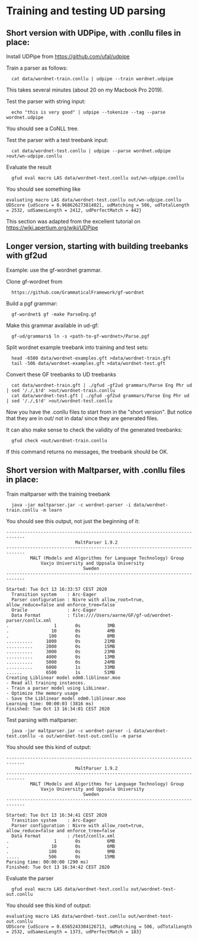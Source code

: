 # Training and testing UD parsing

## Short version with UDPipe, with .conllu files in place:

Install UDPipe from https://github.com/ufal/udpipe

Train a parser as follows:
```
  cat data/wordnet-train.conllu | udpipe --train wordnet.udpipe
```
This takes several minutes (about 20 on my Macbook Pro 2019).

Test the parser with string input:
```
  echo "this is very good" | udpipe --tokenize --tag --parse wordnet.udpipe
```
You should see a CoNLL tree.

Test the parser with a test treebank input:
```
  cat data/wordnet-test.conllu | udpipe --parse wordnet.udpipe >out/wn-udpipe.conllu
```
Evaluate the result
```
  gfud eval macro LAS data/wordnet-test.conllu out/wn-udpipe.conllu
```
You should see something like
```
evaluating macro LAS data/wordnet-test.conllu out/wn-udpipe.conllu
UDScore {udScore = 0.968626273814021, udMatching = 506, udTotalLength = 2532, udSamesLength = 2412, udPerfectMatch = 442}
```
This section was adapted from the excellent tutorial on https://wiki.apertium.org/wiki/UDPipe


## Longer version, starting with building treebanks with gf2ud

Example: use the gf-wordnet grammar.

Clone gf-wordnet from
```
  https://github.com/GrammaticalFramework/gf-wordnet
```
Build a pgf grammar:
```
  gf-wordnet$ gf -make ParseEng.gf
```
Make this grammar available in ud-gf:
```
  gf-ud/grammars$ ln -s <path-to-gf-wordnet>/Parse.pgf
```
Split wordnet example treebank into training and test sets:
```
  head -6500 data/wordnet-examples.gft >data/wordnet-train.gft 
  tail -506 data/wordnet-examples.gft >data/wordnet-test.gft 
```
Convert these GF treebanks to UD treebanks
```
  cat data/wordnet-train.gft | ./gfud -gf2ud grammars/Parse Eng Phr ud | sed '/./,$!d' >out/wordnet-train.conllu
  cat data/wordnet-test.gft | ./gfud -gf2ud grammars/Parse Eng Phr ud | sed '/./,$!d' >out/wordnet-test.conllu
```

Now you have the .conllu files to start from in the "short version".
But notice that they are in out/ not in data/ since they are generated files.

It can also make sense to check the validity of the generated treebanks:
```
  gfud check <out/wordnet-train.conllu
```
If this command returns no messages, the treebank should be OK.


## Short version with Maltparser, with .conllu files in place:

Train maltparser with the training treebank
```
  java -jar maltparser.jar -c wordnet-parser -i data/wordnet-train.conllu -m learn
```
You should see this output, not just the beginning of it:
```
-----------------------------------------------------------------------------
                          MaltParser 1.9.2                             
-----------------------------------------------------------------------------
         MALT (Models and Algorithms for Language Technology) Group          
             Vaxjo University and Uppsala University                         
                             Sweden                                          
-----------------------------------------------------------------------------

Started: Tue Oct 13 16:33:57 CEST 2020
  Transition system    : Arc-Eager
  Parser configuration : Nivre with allow_root=true, allow_reduce=false and enforce_tree=false
  Oracle               : Arc-Eager
  Data Format          : file:////Users/aarne/GF/gf-ud/wordnet-parser/conllx.xml
.          	      1	      0s	      3MB
.          	     10	      0s	      4MB
.          	    100	      0s	      8MB
..........	   1000	      0s	     21MB
..........	   2000	      0s	     15MB
..........	   3000	      0s	     23MB
..........	   4000	      0s	     13MB
..........	   5000	      0s	     24MB
..........	   6000	      1s	     33MB
......     	   6500	      1s	     51MB
Creating Liblinear model odm0.liblinear.moo
- Read all training instances.
- Train a parser model using LibLinear.
- Optimize the memory usage
- Save the Liblinear model odm0.liblinear.moo
Learning time: 00:00:03 (3816 ms)
Finished: Tue Oct 13 16:34:01 CEST 2020
```

Test parsing with maltparser:
```
  java -jar maltparser.jar -c wordnet-parser -i data/wordnet-test.conllu -o out/wordnet-test-out.conllu -m parse
```
You should see this kind of output:
```
-----------------------------------------------------------------------------
                          MaltParser 1.9.2                             
-----------------------------------------------------------------------------
         MALT (Models and Algorithms for Language Technology) Group          
             Vaxjo University and Uppsala University                         
                             Sweden                                          
-----------------------------------------------------------------------------

Started: Tue Oct 13 16:34:41 CEST 2020
  Transition system    : Arc-Eager
  Parser configuration : Nivre with allow_root=true, allow_reduce=false and enforce_tree=false
  Data Format          : /test/conllx.xml
.          	      1	      0s	      6MB
.          	     10	      0s	      6MB
.          	    100	      0s	      9MB
.....      	    506	      0s	     15MB
Parsing time: 00:00:00 (290 ms)
Finished: Tue Oct 13 16:34:42 CEST 2020
```
Evaluate the parser
```
  gfud eval macro LAS data/wordnet-test.conllu out/wordnet-test-out.conllu
```
You should see this kind of output:
```
evaluating macro LAS data/wordnet-test.conllu out/wordnet-test-out.conllu
UDScore {udScore = 0.6565243304126713, udMatching = 506, udTotalLength = 2532, udSamesLength = 1373, udPerfectMatch = 183}
```


